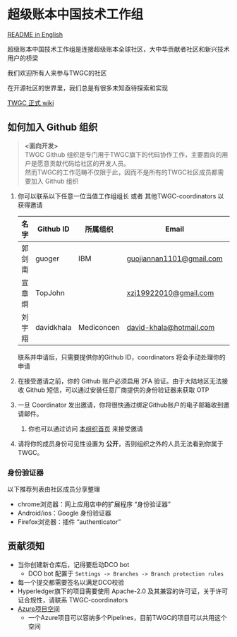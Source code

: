 # 超级账本中国技术工作组

[README in English](./README_EN.md)

超级账本中国技术工作组是连接超级账本全球社区，大中华贡献者社区和新兴技术用户的桥梁

我们欢迎所有人来参与TWGC的社区

在开源社区的世界里，我们总是有很多未知亟待探索和实现

[TWGC 正式 wiki](https://wiki.hyperledger.org/display/TWGC)

## 如何加入 Github 组织

> **<面向开发>**  
> TWGC Github 组织是专门用于TWGC旗下的代码协作工作，主要面向的用户是愿意贡献代码给社区的开发人员。  
> 然而TWGC的工作范畴不仅限于此，因而不是所有的TWGC社区成员都需要加入 Github 组织


1. 你可以联系以下任意一位当值工作组组长 或者 其他TWGC-coordinators 以获得邀请

    |  名字   | Github ID  | 所属组织 | Email | 城市 | Rocketchat ID |
    | ------ | ---------  | ------  | ---- | ---- | ------------  | 
    | 郭剑南  | guoger | IBM | guojiannan1101@gmail.com | 北京 | guoger |
    | 宣章炯  | TopJohn |    | xzj19922010@gmail.com | 杭州 | TopJohn |
    | 刘宇翔 | davidkhala | Mediconcen | david-khala@hotmail.com | 香港 | davidkhala |
    
    联系并申请后，只需要提供你的Github ID，coordinators 将会手动处理你的申请

1. 在接受邀请之前，你的 Github 账户必须启用 2FA 验证。由于大陆地区无法接收 Github 短信，可以通过安装任意厂商提供的身份验证器来获取 OTP
1. 一旦 Coordinator 发出邀请，你将很快通过绑定Github账户的电子邮箱收到邀请邮件。
    1. 你也可以通过访问 [本组织首页](https://github.com/Hyperledger-TWGC) 来接受邀请
1. 请将你的成员身份可见性设置为 **公开**，否则组织之外的人员无法看到你属于 TWGC。

### 身份验证器

以下推荐列表由社区成员分享整理
- chrome浏览器：网上应用店中的扩展程序 “身份验证器”
- Android/ios：Google 身份验证器
- Firefox浏览器：插件 “authenticator”

## 贡献须知

- 当你创建新仓库后，记得要启动DCO bot
    - DCO bot 配置于 `Settings -> Branches -> Branch protection rules`
- 每一个提交都需要签名以满足DCO校验
- Hyperledger旗下的项目需要使用 Apache-2.0 及其兼容的许可证，关于许可证合规性，请联系 TWGC-coordinators
- [Azure项目空间](https://dev.azure.com/Hyperledger/TWGC)
    - 一个Azure项目可以容纳多个Pipelines，目前TWGC的项目可以共用这个空间

